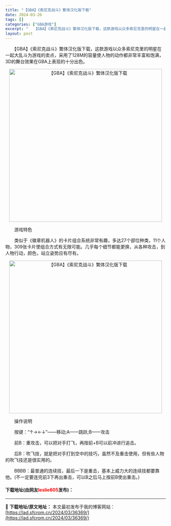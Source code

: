 ```yaml
---
title: "【GBA】《索尼克战斗》繁体汉化版下载"
date: 2024-03-26
tags: []
categories: ["GBA游戏"]
excerpt: "　　【GBA】《索尼克战斗》繁体汉化版下载，这款游戏以众多索尼克里的明星在一起大乱斗为游戏的卖点，采用了128M的容量使人物的动作都非常丰富和饱满，3D的舞台效果在GBA上表现的十分出色。 　　游戏特色 　　类似于《徽章机器人》的卡片组合系统非常有趣，多达27个部位种类，11个人物，309张卡片使组&hellip;"
layout: post
---
```


 <p>　　【GBA】《索尼克战斗》繁体汉化版下载，这款游戏以众多索尼克里的明星在一起大乱斗为游戏的卖点，采用了128M的容量使人物的动作都非常丰富和饱满，3D的舞台效果在GBA上表现的十分出色。</p> <p align="center"><img align="" border="0" src="https://lad.sfcrom.cn/wp-content/uploads/2024/03/20240326_6602653140e62.jpg" width="480" alt="【GBA】《索尼克战斗》繁体汉化版下载" /></p> <p>　　游戏特色</p> <p>　　类似于《徽章机器人》的卡片组合系统非常有趣，多达27个部位种类，11个人物，309张卡片使组合方式有无限可能。几乎每个细节都能更换，从各种攻击，到人物行动，颜色，站立姿势应有尽有。</p> <p align="center"><img align="" border="0" src="https://lad.sfcrom.cn/wp-content/uploads/2024/03/20240326_66026531a44bd.jpg" width="480" alt="【GBA】《索尼克战斗》繁体汉化版下载" /></p> <p>　　操作说明</p> <p>　　按键：&ldquo;&uarr;&rarr;&larr;&darr;&rdquo;&mdash;&mdash;移动;A&mdash;&mdash;跳跃;B&mdash;&mdash;攻击</p> <p>　　前B：重攻击，可以把对手打飞，再按前+B可以前冲进行追击。</p> <p>　　后B：吹飞技，就是把对手打到空中的技巧，虽然不及重击使用，但有些人物的吹飞技还是很实用的。</p> <p>　　BBBB：最普通的连续技，最后一下是重击，基本上威力大的连续技都要靠他。(不一定要连完前3下再出重击，可以B之后马上按前B使出重击。)</p> <p><h4>下载地址(由网友<font color="red">leslie605</font>发布)：</h4></p> 

---
📖 **下载地址/原文地址：** 本文最初发布于我的博客网站：[https://lad.sfcrom.cn/2024/03/36369/](https://lad.sfcrom.cn/2024/03/36369/)
